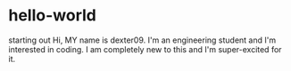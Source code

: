 # hello-world
starting out
Hi, MY name is dexter09. I'm an engineering student and I'm interested in coding. I am completely new to this and I'm super-excited for it.

